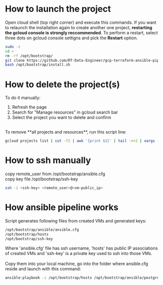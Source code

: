 # How to launch the project
Open cloud shell (top right corner) and execute this commands. If you want to relaunch the installation again to create another one project, **restarting the gcloud console is strongly reccommended**. To perform a restart, select three dots on gcloud console settigns and pick the **Restart** option.

```bash
sudo -s
cd ~
rm -rf /opt/bootstrap/
git clone https://github.com/RT-Data-Engineer/gcp-terraform-ansible-pipe.git /opt/bootstrap
bash /opt/bootstrap/install.sh
```
# How to delete the project(s)
To do it manually: <br>
1. Refresh the page<br>
2. Search for "Manage resources" in gcloud search bar<br>
3. Select the project  you want to delete and confirm<br>
<br>
To remove **all projects and resources**, run this script line:<br>

```bash
gcloud projects list | cut -f2 | awk '{print $1}' | tail -n+2 | xargs -n1 gcloud projects delete --quiet
```
# How to ssh manually 
copy remote_user from /opt/bootstrap/ansible.cfg<br>
copy key file /opt/bootstrap/ssh-key<br>
```bash
ssh -i <ssh-key> <remote_user>@<vm-public_ip>
```
# How ansible pipeline works
Script generates following files from created VMs and generated keys:<br>
```bash
/opt/bootstrap/ansible/ansible.cfg 
/opt/bootstrap/hosts 
/opt/bootstrap/ssh-key
```
Where 'ansible.cfg' file has ssh username, 'hosts' has public IP associations of created VMs and 'ssh-key' is a private key used to ssh into those VMs.<br>
<br>
Copy them into your local machine, go into the folder where ansible.cfg reside and launch with this command:<br>
```bash
ansible-playbook -i /opt/bootstrap/hosts /opt/bootstrap/ansible/postgres-kafka-nifi.yaml --private-key /opt/bootstrap/ssh-key
```
